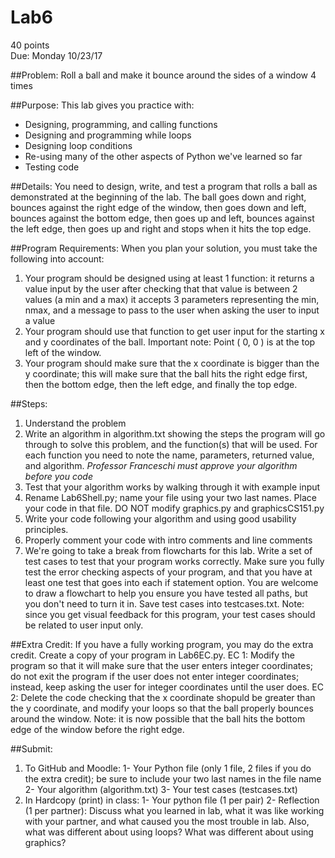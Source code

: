 # Lab6
40 points  
Due: Monday 10/23/17

##Problem: 
Roll a ball and make it bounce around the sides of a window 4 times

##Purpose: 
This lab gives you practice with:
* Designing, programming, and calling functions
* Designing and programming while loops
* Designing loop conditions
* Re-using many of the other aspects of Python we've learned so far
* Testing code

##Details:
You need to design, write, and test a program that rolls a ball as demonstrated at the beginning of the lab. The ball goes down and right, bounces against the right edge of the window, then goes down and left, bounces against the bottom edge, then goes up and left, bounces against the left edge, then goes up and right and stops when it hits the top edge.

##Program Requirements:
When you plan your solution, you must take the following into account:  

1. Your program should be designed using at least 1 function: 
it returns a value input by the user after checking that that value is between 2 values (a min and a max)
it accepts 3 parameters representing the min, nmax, and a message to pass to the user when asking the user to input a value
2. Your program should use that function to get user input for the starting x and y coordinates of the ball.
Important note: Point ( 0, 0 ) is at the top left of the window.
3. Your program should make sure that the x coordinate is bigger than the y coordinate; this will make sure that the ball hits the right edge first, then the bottom edge, then the left edge, and finally the top edge.

##Steps:
1. Understand the problem
2. Write an algorithm in algorithm.txt showing the steps the program will go through to solve this problem, and the function(s) that will be used. For each function you need to note the name, parameters, returned value, and algorithm. *Professor Franceschi must approve your algorithm before you code*
3. Test that your algorithm works by walking through it with example input
4. Rename Lab6Shell.py; name your file using your two last names. Place your code in that file. DO NOT modify graphics.py and graphicsCS151.py
5. Write your code following your algorithm and using good usability principles. 
6. Properly comment your code with intro comments and line comments
7. We're going to take a break from flowcharts for this lab. Write a set of test cases to test that your program works correctly. Make sure you fully test the error checking aspects of your program, and that you have at least one test that goes into each if statement option. You are welcome to draw a flowchart to help you ensure you have tested all paths, but you don't need to turn it in. Save test cases into testcases.txt.
Note: since you get visual feedback for this program, your test cases should be related to user input only.

##Extra Credit:
If you have a fully working program, you may do the extra credit. Create a copy of your program in Lab6EC.py. 
EC 1: Modify the program so that it will make sure that the user enters integer coordinates; do not exit the program if the user does not enter integer coordinates; instead, keep asking the user for integer coordinates until the user does.
EC 2: Delete the code checking that the x coordinate shopuld be greater than the y coordinate, and modify your loops so that the ball properly bounces around the window. Note: it is now possible that the ball hits the bottom edge of the window before the right edge.

##Submit:
1. To GitHub and Moodle:
  1- Your Python file (only 1 file, 2 files if you do the extra credit); be sure to include your two last names in the file name
  2- Your algorithm (algorithm.txt)
  3- Your test cases (testcases.txt)
2. In Hardcopy (print) in class:
  1- Your python file (1 per pair)
  2- Reflection (1 per partner): Discuss what you learned in lab, what it was like working with your partner, and what caused you the most trouble in lab. Also, what was different about using loops? What was different about using graphics?
